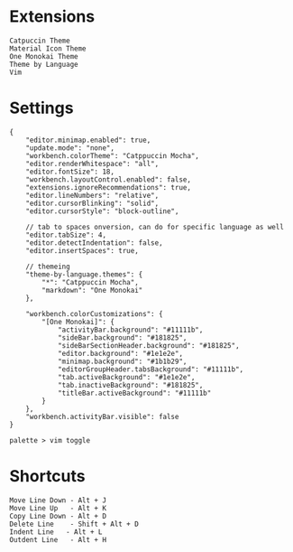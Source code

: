 # Extensions
    Catpuccin Theme
	Material Icon Theme
    One Monokai Theme
    Theme by Language
    Vim

# Settings
    {
        "editor.minimap.enabled": true,
        "update.mode": "none",
        "workbench.colorTheme": "Catppuccin Mocha",
        "editor.renderWhitespace": "all",
        "editor.fontSize": 18,
        "workbench.layoutControl.enabled": false,
        "extensions.ignoreRecommendations": true,
        "editor.lineNumbers": "relative",
        "editor.cursorBlinking": "solid",
        "editor.cursorStyle": "block-outline",

        // tab to spaces onversion, can do for specific language as well
        "editor.tabSize": 4,
        "editor.detectIndentation": false,
        "editor.insertSpaces": true,

        // themeing
        "theme-by-language.themes": {
            "*": "Catppuccin Mocha",
            "markdown": "One Monokai"
        },

        "workbench.colorCustomizations": {
            "[One Monokai]": {
                "activityBar.background": "#11111b",
                "sideBar.background": "#181825",
                "sideBarSectionHeader.background": "#181825",
                "editor.background": "#1e1e2e",
                "minimap.background": "#1b1b29",
                "editorGroupHeader.tabsBackground": "#11111b",
                "tab.activeBackground": "#1e1e2e",
                "tab.inactiveBackground": "#181825",
                "titleBar.activeBackground": "#11111b"
            }
        },
        "workbench.activityBar.visible": false
    }

    palette > vim toggle

# Shortcuts
    Move Line Down - Alt + J
    Move Line Up   - Alt + K
    Copy Line Down - Alt + D
    Delete Line    - Shift + Alt + D
    Indent Line   - Alt + L
    Outdent Line   - Alt + H
